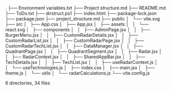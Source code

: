 .
├── Environment variables.txt
├── Project structure.md
├── README.md
├── ToDo.txt
├── dirstruct.ps1
├── index.html
├── package-lock.json
├── package.json
├── project_structure.md
├── public
│   └── vite.svg
├── src
│   ├── App.css
│   ├── App.jsx
│   ├── assets
│   │   └── react.svg
│   ├── components
│   │   ├── AdminPage.jsx
│   │   ├── BurgerMenu.jsx
│   │   ├── CustomRadarDetails.jsx
│   │   ├── CustomRadarList.jsx
│   │   ├── CustomRadarPage.jsx
│   │   ├── CustomRadarTechList.jsx
│   │   ├── DataManager.jsx
│   │   ├── QuadrantPage.jsx
│   │   ├── QuadrantSegment.jsx
│   │   ├── Radar.jsx
│   │   ├── RadarContext.jsx
│   │   ├── SharedAppBar.jsx
│   │   ├── TechDetails.jsx
│   │   ├── TechList.jsx
│   │   ├── useRadarContext.js
│   │   └── useTechnologies.js
│   ├── index.css
│   ├── main.jsx
│   ├── theme.js
│   └── utils
│       └── radarCalculations.js
└── vite.config.js

6 directories, 34 files
